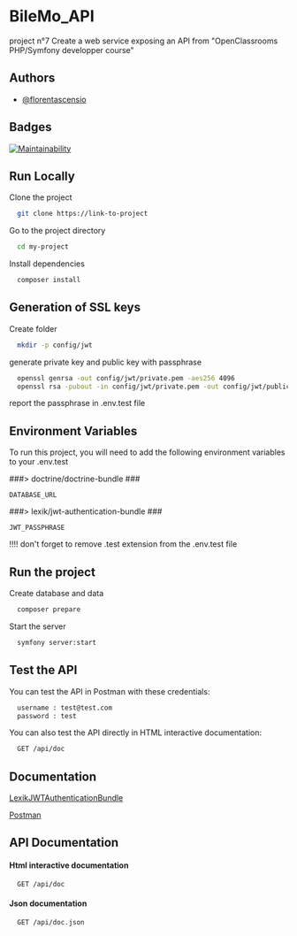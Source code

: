 
# BileMo_API

project n°7 Create a web service exposing an API from "OpenClassrooms PHP/Symfony developper course"


## Authors

- [@florentascensio](https://www.github.com/Flo654)

  
## Badges


[![Maintainability](https://api.codeclimate.com/v1/badges/41317942e34622cb6a87/maintainability)](https://codeclimate.com/github/Flo654/P7_bileMo_API/maintainability)
## Run Locally

Clone the project

```bash
  git clone https://link-to-project
```

Go to the project directory

```bash
  cd my-project
```

Install dependencies

```bash
  composer install
```


  
## Generation  of SSL keys

Create folder

```bash
  mkdir -p config/jwt
```

generate private key and public key with passphrase

```bash
  openssl genrsa -out config/jwt/private.pem -aes256 4096
  openssl rsa -pubout -in config/jwt/private.pem -out config/jwt/public.pem
```

report the passphrase in .env.test file
## Environment Variables

To run this project, you will need to add the following environment variables to your .env.test

###> doctrine/doctrine-bundle ###

`DATABASE_URL`

###> lexik/jwt-authentication-bundle ###

`JWT_PASSPHRASE`

  !!!! don't forget to remove .test extension from the .env.test file
## Run the project


Create database and data

```bash
  composer prepare
```

Start the server

```bash
  symfony server:start
```

  
## Test the API 

You can test the API in Postman with these credentials:

```bash
  username : test@test.com
  password : test
```

You can also test the API directly in HTML interactive documentation:

```bash
  GET /api/doc
```
## Documentation

[LexikJWTAuthenticationBundle](https://github.com/lexik/LexikJWTAuthenticationBundle)

[Postman](https://www.postman.com/)
## API Documentation

#### Html interactive documentation

```http
  GET /api/doc
```

#### Json documentation

```http
  GET /api/doc.json
```
